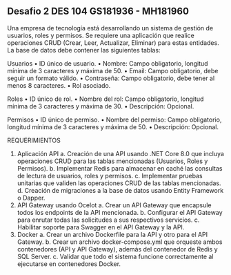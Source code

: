 ## Desafio 2 DES 104 GS181936 - MH181960
Una empresa de tecnología está desarrollando un sistema de gestión de usuarios, roles y permisos.
Se requiere una aplicación que realice operaciones CRUD (Crear, Leer, Actualizar, Eliminar) para estas entidades.
La base de datos debe contener las siguientes tablas:

Usuarios
• ID único de usuario.
• Nombre: Campo obligatorio, longitud mínima de 3 caracteres y máxima de 50.
• Email: Campo obligatorio, debe seguir un formato válido.
• Contraseña: Campo obligatorio, debe tener al menos 8 caracteres.
• Rol asociado.

Roles
• ID único de rol.
• Nombre del rol: Campo obligatorio, longitud mínima de 3 caracteres y máxima de 30.
• Descripción: Opcional.

Permisos
• ID único de permiso.
• Nombre del permiso: Campo obligatorio, longitud mínima de 3 caracteres y máxima de 50.
• Descripción: Opcional.

REQUERIMIENTOS
1. Aplicación API
a. Creación de una API usando .NET Core 8.0 que incluya operaciones CRUD para las tablas
mencionadas (Usuarios, Roles y Permisos).
b. Implementar Redis para almacenar en caché las consultas de lectura de usuarios, roles y
permisos.
c. Implementar pruebas unitarias que validen las operaciones CRUD de las tablas
mencionadas.
d. Creación de migraciones a la base de datos usando Entity Framework o Dapper.
2. API Gateway usando Ocelot
a. Crear un API Gateway que encapsule todos los endpoints de la API mencionada.
b. Configurar el API Gateway para enrutar todas las solicitudes a sus respectivos servicios.
c. Habilitar soporte para Swagger en el API Gateway y la API.
3. Docker
a. Crear un archivo Dockerfile para la API y otro para el API Gateway.
b. Crear un archivo docker-compose.yml que orqueste ambos contenedores (API y API
Gateway), además del contenedor de Redis y SQL Server.
c. Validar que todo el sistema funcione correctamente al ejecutarse en contenedores Docker.
